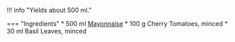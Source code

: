 !!! info "Yields about 500 ml."

=== "Ingredients"
    * 500 ml [Mayonnaise](./mayonnaise.md)
    * 100 g Cherry Tomatoes, minced
    * 30 ml Basil Leaves, minced

[^1]: VanWieren, Jeanne.
